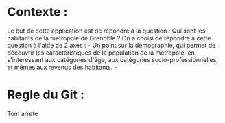 # Contexte : 
Le but de cette application est de répondre à la question : Qui sont les habitants de la metropole de Grenoble ?
On a choisi de répondre à cette question à l'aide de 2 axes : 
    - Un point sur la démographie, qui permet de découvrir les caractéristiques de la population de la métropole, en s'interessant aux catégories d'âge, aux catégories socio-professionnelles, et mêmes aux revenus des habitants.
    - 

# Regle du Git :
Tom arrete
